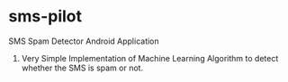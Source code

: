 # sms-pilot
SMS Spam Detector Android Application


1. Very Simple Implementation of Machine Learning Algorithm 
to detect whether the SMS is spam or not.
